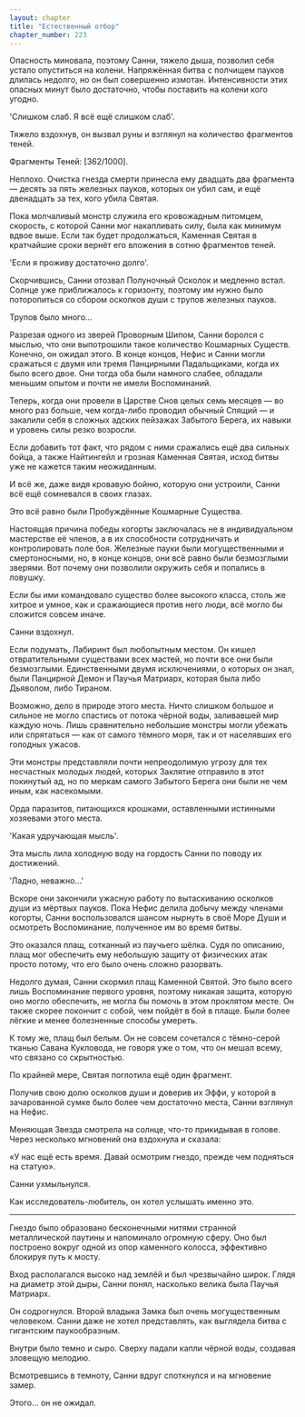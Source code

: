 ```yaml
---
layout: chapter
title: "Естественный отбор"
chapter_number: 223
---
```


Опасность миновала, поэтому Санни, тяжело дыша, позволил себя устало опуститься на колени. Напряжённая битва с полчищем пауков длилась недолго, но он был совершенно измотан. Интенсивности этих опасных минут было достаточно, чтобы поставить на колени кого угодно.

'Слишком слаб. Я всё ещё слишком слаб'.

Тяжело вздохнув, он вызвал руны и взглянул на количество фрагментов теней.

Фрагменты Теней: [362/1000].

Неплохо. Очистка гнезда смерти принесла ему двадцать два фрагмента — десять за пять железных пауков, которых он убил сам, и ещё двенадцать за тех, кого убила Святая.

Пока молчаливый монстр служила его кровожадным питомцем, скорость, с которой Санни мог накапливать силу, была как минимум вдвое выше. Если так будет продолжаться, Каменная Святая в кратчайшие сроки вернёт его вложения в сотню фрагментов теней.

'Если я проживу достаточно долго'.

Скорчившись, Санни отозвал Полуночный Осколок и медленно встал. Солнце уже приближалось к горизонту, поэтому им нужно было поторопиться со сбором осколков души с трупов железных пауков.

Трупов было много…

Разрезая одного из зверей Проворным Шипом, Санни боролся с мыслью, что они выпотрошили такое количество Кошмарных Существ. Конечно, он ожидал этого. В конце концов, Нефис и Санни могли сражаться с двумя или тремя Панцирными Падальщиками, когда их было всего двое. Они тогда оба были намного слабее, обладали меньшим опытом и почти не имели Воспоминаний.

Теперь, когда они провели в Царстве Снов целых семь месяцев — во много раз больше, чем когда-либо проводил обычный Спящий — и закалили себя в сложных адских пейзажах Забытого Берега, их навыки и уровень силы резко возросли.

Если добавить тот факт, что рядом с ними сражались ещё два сильных бойца, а также Найтингейл и грозная Каменная Святая, исход битвы уже не кажется таким неожиданным.

И всё же, даже видя кровавую бойню, которую они устроили, Санни всё ещё сомневался в своих глазах.

Это всё равно были Пробуждённые Кошмарные Существа.

Настоящая причина победы когорты заключалась не в индивидуальном мастерстве её членов, а в их способности сотрудничать и контролировать поле боя. Железные пауки были могущественными и смертоносными, но, в конце концов, они всё равно были безмозглыми зверями. Вот почему они позволили окружить себя и попались в ловушку.

Если бы ими командовало существо более высокого класса, столь же хитрое и умное, как и сражающиеся против него люди, всё могло бы сложится совсем иначе.

Санни вздохнул.

Если подумать, Лабиринт был любопытным местом. Он кишел отвратительными существами всех мастей, но почти все они были безмозглыми. Единственными двумя исключениями, о которых он знал, были Панцирной Демон и Паучья Матриарх, которая была либо Дьяволом, либо Тираном.

Возможно, дело в природе этого места. Ничто слишком большое и сильное не могло спастись от потока чёрной воды, заливавшей мир каждую ночь. Лишь сравнительно небольшие монстры могли убежать или спрятаться — как от самого тёмного моря, так и от населявших его голодных ужасов.

Эти монстры представляли почти непреодолимую угрозу для тех несчастных молодых людей, которых Заклятие отправило в этот покинутый ад, но по меркам самого Забытого Берега они были не чем иным, как насекомыми.

Орда паразитов, питающихся крошками, оставленными истинными хозяевами этого места.

'Какая удручающая мысль'.

Эта мысль лила холодную воду на гордость Санни по поводу их достижений.

'Ладно, неважно…'

Вскоре они закончили ужасную работу по вытаскиванию осколков души из мёртвых пауков. Пока Нефис делила добычу между членами когорты, Санни воспользовался шансом нырнуть в своё Море Души и осмотреть Воспоминание, полученное им во время битвы.

Это оказался плащ, сотканный из паучьего шёлка. Судя по описанию, плащ мог обеспечить ему небольшую защиту от физических атак просто потому, что его было очень сложно разорвать.

Недолго думая, Санни скормил плащ Каменной Святой. Это было всего лишь Воспоминание первого уровня, поэтому никакая защита, которую оно могло обеспечить, не могла бы помочь в этом проклятом месте. Он также скорее покончит с собой, чем пойдёт в бой в плаще. Были более лёгкие и менее болезненные способы умереть.

К тому же, плащ был белым. Он не совсем сочетался с тёмно-серой тканью Савана Кукловода, не говоря уже о том, что он мешал всему, что связано со скрытностью.

По крайней мере, Святая поглотила ещё один фрагмент.

Получив свою долю осколков души и доверив их Эффи, у которой в зачарованной сумке было более чем достаточно места, Санни взглянул на Нефис.

Меняющая Звезда смотрела на солнце, что-то прикидывая в голове. Через несколько мгновений она вздохнула и сказала:

«У нас ещё есть время. Давай осмотрим гнездо, прежде чем подняться на статую».

Санни ухмыльнулся.

Как исследователь-любитель, он хотел услышать именно это.

***

Гнездо было образовано бесконечными нитями странной металлической паутины и напоминало огромную сферу. Оно был построено вокруг одной из опор каменного колосса, эффективно блокируя путь к мосту.

Вход располагался высоко над землёй и был чрезвычайно широк. Глядя на диаметр этой дыры, Санни понял, насколько велика была Паучья Матриарх.

Он содрогнулся. Второй владыка Замка был очень могущественным человеком. Санни даже не хотел представлять, как выглядела битва с гигантским паукообразным.

Внутри было темно и сыро. Сверху падали капли чёрной воды, создавая зловещую мелодию.

Всмотревшись в темноту, Санни вдруг споткнулся и на мгновение замер.

Этого… он не ожидал.